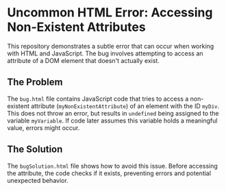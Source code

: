 # Uncommon HTML Error: Accessing Non-Existent Attributes

This repository demonstrates a subtle error that can occur when working with HTML and JavaScript.  The bug involves attempting to access an attribute of a DOM element that doesn't actually exist.

## The Problem

The `bug.html` file contains JavaScript code that tries to access a non-existent attribute (`myNonExistentAttribute`) of an element with the ID `myDiv`.  This does not throw an error, but results in `undefined` being assigned to the variable `myVariable`. If code later assumes this variable holds a meaningful value, errors might occur.

## The Solution

The `bugSolution.html` file shows how to avoid this issue.  Before accessing the attribute, the code checks if it exists, preventing errors and potential unexpected behavior.